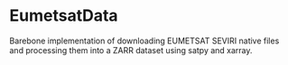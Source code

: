 # EumetsatData
Barebone implementation of downloading EUMETSAT SEVIRI native files and processing them into a ZARR dataset using satpy and xarray.
